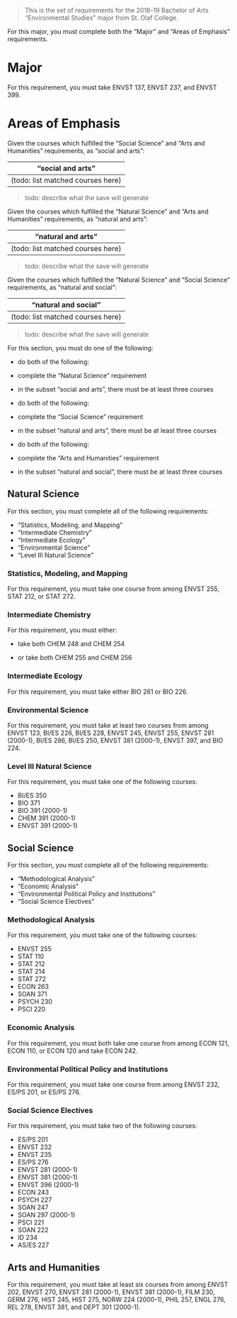 > This is the set of requirements for the 2018-19 Bachelor of Arts
> “Environmental Studies” major from St. Olaf College.

For this major, you must complete both the “Major” and “Areas of Emphasis” requirements.

# Major
For this requirement, you must take ENVST 137, ENVST 237, and ENVST 399.


# Areas of Emphasis
Given the courses which fulfilled the “Social Science” and “Arts and Humanities” requirements, as “social and arts”:

| “social and arts” |
| ----------------- |
| (todo: list matched courses here) |

> todo: describe what the save will generate

Given the courses which fulfilled the “Natural Science” and “Arts and Humanities” requirements, as “natural and arts”:

| “natural and arts” |
| ------------------ |
| (todo: list matched courses here) |

> todo: describe what the save will generate

Given the courses which fulfilled the “Natural Science” and “Social Science” requirements, as “natural and social”:

| “natural and social” |
| -------------------- |
| (todo: list matched courses here) |

> todo: describe what the save will generate

For this section, you must do one of the following:

- do both of the following:

- complete the “Natural Science” requirement
- in the subset “social and arts”, there must be at least three courses

- do both of the following:

- complete the “Social Science” requirement
- in the subset “natural and arts”, there must be at least three courses

- do both of the following:

- complete the “Arts and Humanities” requirement
- in the subset “natural and social”, there must be at least three courses


## Natural Science
For this section, you must complete all of the following requirements:

- “Statistics, Modeling, and Mapping”
- “Intermediate Chemistry”
- “Intermediate Ecology”
- “Environmental Science”
- “Level III Natural Science”

### Statistics, Modeling, and Mapping
For this requirement, you must take one course from among ENVST 255, STAT 212, or STAT 272.

### Intermediate Chemistry
For this requirement, you must either:

- take both CHEM 248 and CHEM 254

- or take both CHEM 255 and CHEM 256

### Intermediate Ecology
For this requirement, you must take either BIO 261 or BIO 226.

### Environmental Science
For this requirement, you must take at least two courses from among ENVST 123, BI/ES 226, BI/ES 228, ENVST 245, ENVST 255, ENVST 281 (2000-1), BI/ES 286, BI/ES 250, ENVST 381 (2000-1), ENVST 397, and BIO 224.

### Level III Natural Science
For this requirement, you must take one of the following courses:

- BI/ES 350
- BIO 371
- BIO 391 (2000-1)
- CHEM 391 (2000-1)
- ENVST 391 (2000-1)

## Social Science
For this section, you must complete all of the following requirements:

- “Methodological Analysis”
- “Economic Analysis”
- “Environmental Political Policy and Institutions”
- “Social Science Electives”

### Methodological Analysis
For this requirement, you must take one of the following courses:

- ENVST 255
- STAT 110
- STAT 212
- STAT 214
- STAT 272
- ECON 263
- SOAN 371
- PSYCH 230
- PSCI 220

### Economic Analysis
For this requirement, you must both take one course from among ECON 121, ECON 110, or ECON 120 and take ECON 242.

### Environmental Political Policy and Institutions
For this requirement, you must take one course from among ENVST 232, ES/PS 201, or ES/PS 276.

### Social Science Electives
For this requirement, you must take two of the following courses:

- ES/PS 201
- ENVST 232
- ENVST 235
- ES/PS 276
- ENVST 281 (2000-1)
- ENVST 381 (2000-1)
- ENVST 396 (2000-1)
- ECON 243
- PSYCH 227
- SOAN 247
- SOAN 297 (2000-1)
- PSCI 221
- SOAN 222
- ID 234
- AS/ES 227

## Arts and Humanities
For this requirement, you must take at least six courses from among ENVST 202, ENVST 270, ENVST 281 (2000-1), ENVST 381 (2000-1), FILM 230, GERM 276, HIST 245, HIST 275, NORW 224 (2000-1), PHIL 257, ENGL 276, REL 278, ENVST 381, and DEPT 301 (2000-1).


